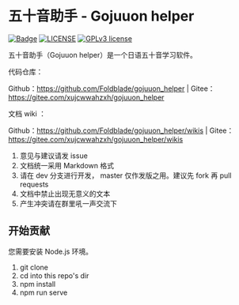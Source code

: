 # 五十音助手 - Gojuuon helper

[![Badge](https://img.shields.io/badge/Link-996.icu-%23FF4D5B.svg?style=flat-square)](https://996.icu/#/zh_CN)
[![LICENSE](https://img.shields.io/badge/License-Anti%20996-blue.svg?style=flat-square)](https://github.com/996icu/996.ICU/blob/master/LICENSE)
[![GPLv3 license](https://img.shields.io/badge/License-GPLv3-blue.svg)](http://perso.crans.org/besson/LICENSE.html)

五十音助手（Gojuuon helper）是一个日语五十音学习软件。

代码仓库：

Github：https://github.com/Foldblade/gojuuon_helper | Gitee：https://gitee.com/xujcwwahzxh/gojuuon_helper

文档 wiki ：

Github：https://github.com/Foldblade/gojuuon_helper/wikis | Gitee：https://gitee.com/xujcwwahzxh/gojuuon_helper/wikis

1. 意见与建议请发 issue 
2. 文档统一采用 Markdown 格式
3. 请在 dev 分支进行开发， master 仅作发版之用。建议先 fork 再 pull requests
4. 文档中禁止出现无意义的文本
5. 产生冲突请在群里吼一声交流下

## 开始贡献

您需要安装 Node.js 环境。

1. git clone
2. cd into this repo's dir
3. npm install
4. npm run serve

